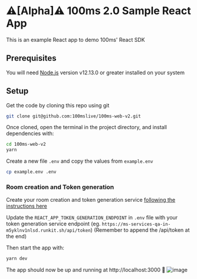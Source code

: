 # ⚠️[Alpha]⚠️ 100ms 2.0 Sample React App

This is an example React app to demo 100ms' React SDK

## Prerequisites

You will need [Node.js](https://nodejs.org) version v12.13.0 or greater installed on your system

## Setup

Get the code by cloning this repo using git

```bash
git clone git@github.com:100mslive/100ms-web-v2.git
```

Once cloned, open the terminal in the project directory, and install dependencies with:

```bash
cd 100ms-web-v2
yarn
```

Create a new file `.env` and copy the values from `example.env`

```bash
cp example.env .env
```

### Room creation and Token generation

Create your room creation and token generation service [following the instructions here](https://100ms.gitbook.io/100ms-v2/server-side/100ms-quickstart-app-server)

Update the `REACT_APP_TOKEN_GENERATION_ENDPOINT` in `.env` file with your token generation service endpoint (eg. `https://ms-services-qa-in-m5yklnv1nlsd.runkit.sh/api/token`) (Remember to append the /api/token at the end)

Then start the app with:

```bash
yarn dev
```

The app should now be up and running at http://localhost:3000 🚀
![image](https://user-images.githubusercontent.com/5078656/119534649-c60da000-bda4-11eb-9847-f283e2daa06f.png)

